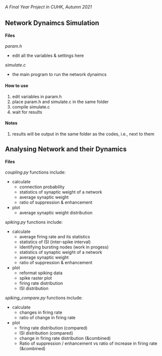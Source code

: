 ###### A Final Year Project in CUHK, Autumn 2021

## **Network Dynaimcs Simulation**

#### **Files**

_param.h_
- edit all the variables & settings here

_simulate.c_
- the main program to run the network dynaimcs

#### **How to use**
1. edit variables in param.h
2. place param.h and simulate.c in the same folder
3. compile simulate.c
4. wait for results

#### **Notes**
1. results will be output in the same folder as the codes, i.e., next to them

## **Analysing Network and their Dynamics**

#### **Files**

_coupling.py_
  functions include:
- calculate
  - connection probability
  - statistics of synaptic weight of a network
  - average synaptic weight
  - ratio of suppression & enhancement
- plot
  - average synaptic weight distribution

_spiking.py_
  functions include:
- calculate
  - average firing rate and its statistics
  - statistics of ISI (inter-spike interval)
  - identifying bursting nodes (work in progess)
  - statistics of synaptic weight of a network
  - average synaptic weight
  - ratio of suppression & enhancement
- plot
  - reformat spiking data
  - spike raster plot
  - firing rate distribution
  - ISI distribution

_spiking_compare.py_
  functions include:
- calculate
  - changes in firing rate
  - ratio of change in firing rate
- plot
  - firing rate distribution (compared)
  - ISI distribution (compared)
  - change in firing rate distribution (&combined)
  - Ratio of suppression / enhancement vs ratio of increase in firing rate (&combined)
